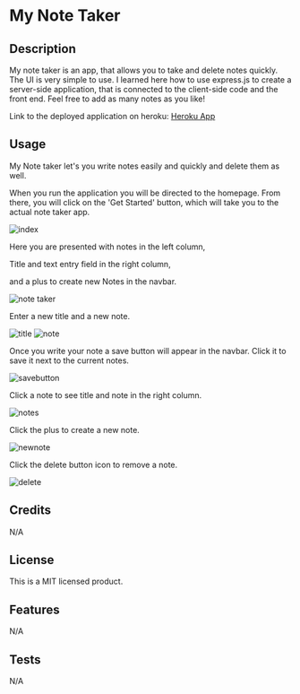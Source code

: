 # My Note Taker

## Description
My note taker is an app, that allows you to take and delete notes quickly.
The UI is very simple to use.
I learned here how to use express.js to create a server-side application, that is connected to the client-side code and the front end.
Feel free to add as many notes as you like!

Link to the deployed application on heroku: [Heroku App](#)


## Usage

My Note taker let's you write notes easily and quickly and delete them as well.

When you run the application you will be directed to the homepage. From there, you will click on the 'Get Started' button, which will take you to the actual note taker app.

![index](https://github.com/PythonFabi/my-note-taker/assets/129299589/495a3355-c359-42bf-943e-3d50ea09d24a)

Here you are presented with notes in the left column,

Title and text entry field in the right column,

and a plus to create new Notes in the navbar.

![note taker](https://github.com/PythonFabi/my-note-taker/assets/129299589/a19523e5-6538-40ef-86ae-6f17228183c9)

Enter a new title and a new note.

![title](https://github.com/PythonFabi/my-note-taker/assets/129299589/d538527f-195a-417d-b999-a8325305ada1)
![note ](https://github.com/PythonFabi/my-note-taker/assets/129299589/b270ffe2-004f-4c74-9738-e89a6e65baa1)

Once you write your note a save button will appear in the navbar. Click it to save it next to the current notes.

![savebutton](https://github.com/PythonFabi/my-note-taker/assets/129299589/141eb065-7135-44a0-bbac-afde0d59a5fd)

Click a note to see title and note in the right column.

![notes](https://github.com/PythonFabi/my-note-taker/assets/129299589/f8d0da57-4db4-4537-9492-df74bf028fe8)

Click the plus to create a new note.

![newnote](https://github.com/PythonFabi/my-note-taker/assets/129299589/941f5ade-d5dc-4024-a01e-00d7076d80f5)

Click the delete button icon to remove a note.

![delete](https://github.com/PythonFabi/my-note-taker/assets/129299589/490d51a8-0e88-4ed0-8d49-e3c3209ad77b)

## Credits

N/A

## License

This is a MIT licensed product.


## Features

N/A


## Tests

N/A
